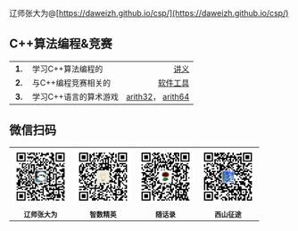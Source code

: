 辽师张大为@[https://daweizh.github.io/csp/](https://daweizh.github.io/csp/)

## C++算法编程&竞赛

<table style="border:0px;width:100%;">
  <tr>
    <th style="border:0px;width:20px;">1.</th>
    <td style="border:0px;text-align:left;">学习C++算法编程的</td>
    <td style="border:0px;text-align:right;">
      <a href="handout/" target="_blank">讲义</a>
    </td>
  </tr>
  <tr>
    <th style="border:0px;width:20px;">2.</th>
    <td style="border:0px;text-align:left;">与C++编程竞赛相关的</td>
    <td style="border:0px;text-align:right;">
      <a href="tool/" target="_blank">软件工具</a>
    </td>
  </tr>
  <tr>
    <th style="border:0px;width:20px;">3.</th>
    <td style="border:0px;text-align:left;">学习C++语言的算术游戏</td>
    <td style="border:0px;text-align:right;">
      <a href="game/arith32.rar" target="_blank">arith32</a>，
      <a href="game/arith64.rar" target="_blank">arith64</a>
    </td>
  </tr>
</table>

<!-- 
- 还为大家准备了.....................<a href="race/" target="_blank">NOIP真题及数据</a>
- 讲解相关知识的.....................<a href="video/" target="_blank">视频</a>
- 参加竞赛的...........................<a href="simu/" target="_blank">真题模拟</a>
- 模拟和熟悉真实竞赛环境的......<a href="train/" target="_blank">竞赛演练</a> -->

## 微信扫码

<table style="border:0px;font-size:12px;">
  <tr>
    <td style="border:0px;"><img src="handout/lesson00/images/zdw.jpg" width="100"></td>
    <td style="border:0px;"><img src="handout/lesson00/images/idea.jpg" width="100"></td>
    <td style="border:0px;"><img src="handout/lesson00/images/shl.jpg" width="100"></td>
    <td style="border:0px;"><img src="handout/lesson00/images/xszt.jpg" width="100"></td>
  </tr>
  <tr>
    <th style="border:0px;">辽师张大为</th>
    <th style="border:0px;">智数精英</th>
    <th style="border:0px;">随话录</th>
    <th style="border:0px;">西山征途</th>
  </tr>
</table>



